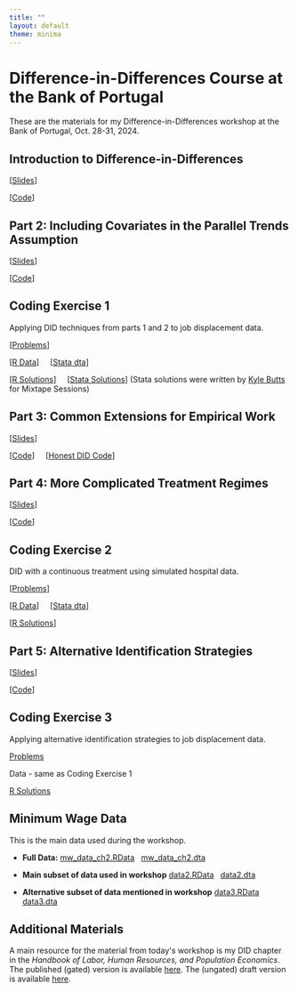 ```yaml
---
title: ""
layout: default
theme: minima
---
```


# Difference-in-Differences Course at the Bank of Portugal

These are the materials for my Difference-in-Differences workshop at the Bank of Portugal, Oct. 28-31, 2024.

## Introduction to Difference-in-Differences

[[Slides](01_DID-Introduction.html)]

[[Code](01_DID-Introduction.R)]

## Part 2: Including Covariates in the Parallel Trends Assumption

[[Slides](02_Covariates.html)]

[[Code](02_Covariates.R)]

## Coding Exercise 1

Applying DID techniques from parts 1 and 2 to job displacement data.

[[Problems](Exercises/Exercise-1/exercise1.html)]

[[R Data](Exercises/Exercise-1/job_displacement_data.RData)] &nbsp; &nbsp; [[Stata dta](Exercises/Exercise-1/job_displacement_data.dta)]

[[R Solutions](Exercises/Exercise-1/exercise1_sol.html)] &nbsp; &nbsp; [[Stata Solutions](Exercises/Exercise-1/exercise1_sol_stata.html)] (Stata solutions were written by [Kyle Butts](https://www.kylebutts.com/) for Mixtape Sessions)

## Part 3: Common Extensions for Empirical Work

[[Slides](03_Extensions.html)]

[[Code](03_Extensions.R)] &nbsp; &nbsp; [[Honest DID Code](honest_did.R)]

## Part 4: More Complicated Treatment Regimes

[[Slides](04_More-Complicated-Treatment-Regimes.html)]

[[Code](04_More-Complicated-Treatment-Regimes.R)]

## Coding Exercise 2

DID with a continuous treatment using simulated hospital data.

[[Problems](Exercises/Exercise-2/exercise2a.html)]

[[R Data](Exercises/Exercise-2/medicare1.RData)] &nbsp; &nbsp; [[Stata dta](Exercises/Exercise-2/medicare1.dta)]

[[R Solutions](Exercises/Exercise-2/exercise2a_sol.html)]

## Part 5: Alternative Identification Strategies

[[Slides](05_Alternative-Identification-Strategies.html)]

[[Code](05_Alternative-Identification-Strategies.R)]

## Coding Exercise 3

Applying alternative identification strategies to job displacement data.

[Problems](Exercises/Exercise-2/exercise2b.html)

Data - same as Coding Exercise 1

[R Solutions](Exercises/Exercise-2/exercise2b_sol.html)

## Minimum Wage Data

This is the main data used during the workshop.

* **Full Data:** [mw_data_ch2.RData](mw_data_ch2.RData) &nbsp; [mw_data_ch2.dta](mw_data_ch2.dta)

* **Main subset of data used in workshop** [data2.RData](data2.RData) &nbsp; [data2.dta](data2.dta)

* **Alternative subset of data mentioned in workshop** [data3.RData](data3.RData) &nbsp; [data3.dta](data3.dta)

## Additional Materials

A main resource for the material from today's workshop is my DID chapter in the *Handbook of Labor, Human Resources, and Population Economics*.  The published (gated) version is available [here](https://link.springer.com/referenceworkentry/10.1007/978-3-319-57365-6_352-1).   The (ungated) draft version is available [here](https://bcallaway11.github.io/files/Callaway-Chapter-2022/main.pdf).

<!--The material for today's lecture is a subset of the material that I taught at LSU in the Spring of 2024.  The full set of materials for that course are available [here](https://github.com/bcallaway11/lsu-workshop). -->

